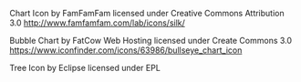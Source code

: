 Chart Icon by FamFamFam
licensed under Creative Commons Attribution 3.0
http://www.famfamfam.com/lab/icons/silk/

Bubble Chart by FatCow Web Hosting
licensed under Create Commons 3.0
https://www.iconfinder.com/icons/63986/bullseye_chart_icon

Tree Icon by Eclipse
licensed under EPL